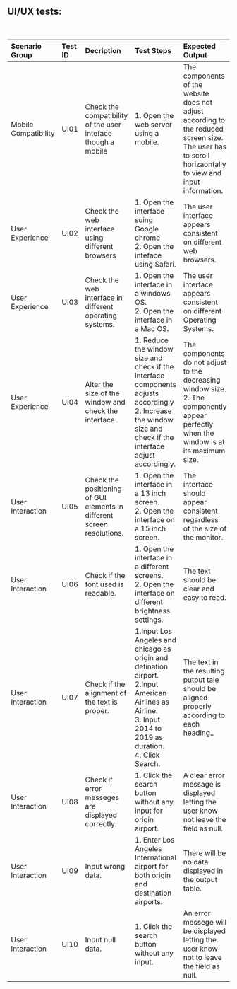 ## UI/UX tests:

<br /> 

| Scenario Group | Test ID | Decription | Test Steps | Expected Output | Factors | Metrics | Remarks |
| :-             | :-      | :-         | :-         | :-              | :-      | :-      | :-      |
|Mobile Compatibility|UI01|Check the compatibility of the user inteface though a mobile|1. Open the web server using a mobile.|The components of the website does not adjust according to the reduced screen size.<br />The user has to scroll horizaontally to view and input information.|Portability|-|-|
|User Experience|UI02|Check the web interface using different browsers|1. Open the interface suing Google chrome <br/> 2. Open the inteface using Safari.  |The user interface appears consistent on different web browsers.|Portability|-|-|
|User Experience|UI03|Check the web interface in different operating systems.|1. Open the interface in a windows OS.<br />2. Open the interface in a Mac OS.|The user interface appears consistent on different Operating Systems.|Portability|-|-|
|User Experience|UI04 |Alter the size of the window and check the interface. |1. Reduce the window size and check if the interface components adjusts accordingly<br />2. Increase the window size and check if the interface adjust accordingly.|The components do not adjust to the decreasing window size.<br />2. The componently appear perfectly when the window is at its maximum size.|Portability.|-|-|
|User Interaction|UI05|Check the positioning of GUI elements in different screen resolutions.|1. Open the interface in a 13 inch screen.<br />2. Open the interface on a 15 inch screen.|The interface should appear consistent regardless of the size of the monitor.|Correctness|-|-|
|User Interaction|UI06|Check if the font used is readable.|1. Open the interface in a different screens.<br />2. Open the interface on different brightness settings.|The text should be clear and easy to read.|Correctness|-|-|
|User Interaction|UI07|Check if the alignment of the text is proper.|1.Input Los Angeles and chicago as origin and detination airport.<br />2.Input American Airlines as Airline.<br />3. Input 2014 to 2019 as duration.<br />4. Click Search.| The text in the resulting putput tale should be aligned properly according to each heading..|Correctness|-|-|
|User Interaction|UI08|Check if error messeges are displayed correctly.|1. Click the search button without any input for origin airport.|A clear error message is displayed letting the user know not leave the field as null.|Correctness|-|-|
|User Interaction|UI09|Input wrong data.|1. Enter Los Angeles International airport for both origin and destination airports.|There will be no data displayed in the output table.|Correctness|-|-|
|User Interaction|UI10|Input null data.|1. Click the search button without any input.| An error messege will be displayed letting the user know not to leave the field as null.|Correctness|-|-|
